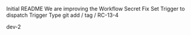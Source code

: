 Initial README
We are improving the Workflow
Secret Fix
Set Trigger to dispatch
Trigger Type
git add / tag / RC-13-4

dev-2